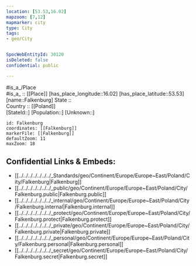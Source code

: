 ```yaml
---
location: [53.53,16.02] 
mapzoom: [7,12] 
mapmarker: city 
type: City
tags:
- geo/City


SpocWebEntityId: 30120
isDeleted: false
confidential: public

---
```

#is_a_/Place  
#is_a_ :: [[Place]] 
[has_place_longitude::16.02] 
[has_place_latitude::53.53] 
[name::Falkenburg] 
State ::  
Country :: [[Poland]]  
[StateId::] 
[Population::] 
[Unknown::] 


```leaflet
id: Falkenburg
coordinates: [[Falkenburg]] 
markerFile: [[Falkenburg]] 
defaultZoom: 11 
maxZoom: 18
```


## Confidential Links & Embeds: 
- [[../../../../../../../_Standards/geo/Continent/Europe/Europe~East/Poland/City/Falkenburg|Falkenburg]] 
- [[../../../../../../../_public/geo/Continent/Europe/Europe~East/Poland/City/Falkenburg.public|Falkenburg.public]] 
- [[../../../../../../../_internal/geo/Continent/Europe/Europe~East/Poland/City/Falkenburg.internal|Falkenburg.internal]] 
- [[../../../../../../../_protect/geo/Continent/Europe/Europe~East/Poland/City/Falkenburg.protect|Falkenburg.protect]] 
- [[../../../../../../../_private/geo/Continent/Europe/Europe~East/Poland/City/Falkenburg.private|Falkenburg.private]] 
- [[../../../../../../../_personal/geo/Continent/Europe/Europe~East/Poland/City/Falkenburg.personal|Falkenburg.personal]] 
- [[../../../../../../../_secret/geo/Continent/Europe/Europe~East/Poland/City/Falkenburg.secret|Falkenburg.secret]] 

